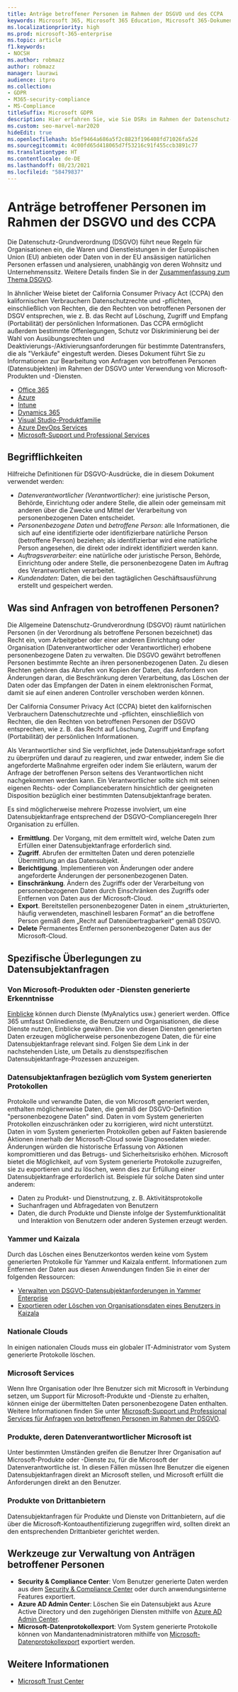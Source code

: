 ```yaml
---
title: Anträge betroffener Personen im Rahmen der DSGVO und des CCPA
keywords: Microsoft 365, Microsoft 365 Education, Microsoft 365-Dokumentation, DSGVO, CCPA
ms.localizationpriority: high
ms.prod: microsoft-365-enterprise
ms.topic: article
f1.keywords:
- NOCSH
ms.author: robmazz
author: robmazz
manager: laurawi
audience: itpro
ms.collection:
- GDPR
- M365-security-compliance
- MS-Compliance
titleSuffix: Microsoft GDPR
description: Hier erfahren Sie, wie Sie DSRs im Rahmen der Datenschutz-Grundverordnung (DSGVO) und der kalifornischen Verbraucherschutzgesetzgebung (CCPA) mithilfe von Microsoft-Produkten und -Diensten durchführen.
ms.custom: seo-marvel-mar2020
hideEdit: true
ms.openlocfilehash: b5ef9464a686a5f2c8823f196408fd71026fa52d
ms.sourcegitcommit: 4c00fd65d418065d7f53216c91f455ccb3891c77
ms.translationtype: HT
ms.contentlocale: de-DE
ms.lasthandoff: 08/23/2021
ms.locfileid: "58479837"
---
```

# <a name="data-subject-requests-and-the-gdpr-and-ccpa"></a>Anträge betroffener Personen im Rahmen der DSGVO und des CCPA

Die Datenschutz-Grundverordnung (DSGVO) führt neue Regeln für Organisationen ein, die Waren und Dienstleistungen in der Europäischen Union (EU) anbieten oder Daten von in der EU ansässigen natürlichen Personen erfassen und analysieren, unabhängig von deren Wohnsitz und Unternehmenssitz. Weitere Details finden Sie in der [Zusammenfassung zum Thema DSGVO](gdpr.md).

In ähnlicher Weise bietet der California Consumer Privacy Act (CCPA) den kalifornischen Verbrauchern Datenschutzrechte und -pflichten, einschließlich von Rechten, die den Rechten von betroffenen Personen der DSGV entsprechen, wie z. B. das Recht auf Löschung, Zugriff und Empfang (Portabilität) der persönlichen Informationen.  Das CCPA ermöglicht außerdem bestimmte Offenlegungen, Schutz vor Diskriminierung bei der Wahl von Ausübungsrechten und Deaktivierungs-/Aktivierungsanforderungen für bestimmte Datentransfers, die als "Verkäufe" eingestuft werden. Dieses Dokument führt Sie zu Informationen zur Bearbeitung von Anfragen von betroffenen Personen (Datensubjekten) im Rahmen der DSGVO unter Verwendung von Microsoft-Produkten und -Diensten.

- [Office 365](gdpr-dsr-Office365.md)
- [Azure](gdpr-dsr-Azure.md)
- [Intune](gdpr-dsr-Intune.md)
- [Dynamics 365](gdpr-dsr-Dynamics365.md)
- [Visual Studio-Produktfamilie](gdpr-dsr-visual-studio-family.md)
- [Azure DevOps Services](gdpr-dsr-vsts.md)
- [Microsoft-Support und Professional Services](gdpr-dsr-prof-services.md)

## <a name="terminology"></a>Begrifflichkeiten

Hilfreiche Definitionen für DSGVO-Ausdrücke, die in diesem Dokument verwendet werden:

- *Datenverantwortlicher (Verantwortlicher)*: eine juristische Person, Behörde, Einrichtung oder andere Stelle, die allein oder gemeinsam mit anderen über die Zwecke und Mittel der Verarbeitung von personenbezogenen Daten entscheidet.  
- *Personenbezogene Daten* und *betroffene Person*: alle Informationen, die sich auf eine identifizierte oder identifizierbare natürliche Person (betroffene Person) beziehen; als identifizierbar wird eine natürliche Person angesehen, die direkt oder indirekt identifiziert werden kann.  
- *Auftragsverarbeiter*: eine natürliche oder juristische Person, Behörde, Einrichtung oder andere Stelle, die personenbezogene Daten im Auftrag des Verantwortlichen verarbeitet.  
- *Kundendaten*: Daten, die bei den tagtäglichen Geschäftsausführung erstellt und gespeichert werden.

## <a name="what-is-a-dsr"></a>Was sind Anfragen von betroffenen Personen?

Die Allgemeine Datenschutz-Grundverordnung (DSGVO) räumt natürlichen Personen (in der Verordnung als betroffene Personen bezeichnet) das Recht ein, vom Arbeitgeber oder einer anderen Einrichtung oder Organisation (Datenverantwortlicher oder Verantwortlicher) erhobene personenbezogene Daten zu verwalten. Die DSGVO gewährt betroffenen Personen bestimmte Rechte an ihren personenbezogenen Daten. Zu diesen Rechten gehören das Abrufen von Kopien der Daten, das Anfordern von Änderungen daran, die Beschränkung deren Verarbeitung, das Löschen der Daten oder das Empfangen der Daten in einem elektronischen Format, damit sie auf einen anderen Controller verschoben werden können.

Der California Consumer Privacy Act (CCPA) bietet den kalifornischen Verbrauchern Datenschutzrechte und -pflichten, einschließlich von Rechten, die den Rechten von betroffenen Personen der DSGVO entsprechen, wie z. B. das Recht auf Löschung, Zugriff und Empfang (Portabilität) der persönlichen Informationen.  

Als Verantwortlicher sind Sie verpflichtet, jede Datensubjektanfrage sofort zu überprüfen und darauf zu reagieren, und zwar entweder, indem Sie die angeforderte Maßnahme ergreifen oder indem Sie erläutern, warum der Anfrage der betroffenen Person seitens des Verantwortlichen nicht nachgekommen werden kann. Ein Verantwortlicher sollte sich mit seinen eigenen Rechts- oder Complianceberatern hinsichtlich der geeigneten Disposition bezüglich einer bestimmten Datensubjektanfrage beraten.

Es sind möglicherweise mehrere Prozesse involviert, um eine Datensubjektanfrage entsprechend der DSGVO-Complianceregeln Ihrer Organisation zu erfüllen.
  
- **Ermittlung**. Der Vorgang, mit dem ermittelt wird, welche Daten zum Erfüllen einer Datensubjektanfrage erforderlich sind.
- **Zugriff**. Abrufen der ermittelten Daten und deren potenzielle Übermittlung an das Datensubjekt.
- **Berichtigung**. Implementieren von Änderungen oder andere angeforderte Änderungen der personenbezogenen Daten.
- **Einschränkung**. Ändern des Zugriffs oder der Verarbeitung von personenbezogenen Daten durch Einschränken des Zugriffs oder Entfernen von Daten aus der Microsoft-Cloud.
- **Export**. Bereitstellen personenbezogener Daten in einem „strukturierten, häufig verwendeten, maschinell lesbaren Format“ an die betroffene Person gemäß dem „Recht auf Datenübertragbarkeit“ gemäß DSGVO.
- **Delete** Permanentes Entfernen personenbezogener Daten aus der Microsoft-Cloud.

## <a name="specific-dsr-considerations"></a>Spezifische Überlegungen zu Datensubjektanfragen

### <a name="insights-generated-by-microsoft-products-or-services"></a>Von Microsoft-Produkten oder -Diensten generierte Erkenntnisse

[Einblicke](/microsoft-365/compliance/gdpr-dsr-office365#part-2-responding-to-dsrs-with-respect-to-insights-generated-by-office-365) können durch Dienste (MyAnalytics usw.) generiert werden. Office 365 umfasst Onlinedienste, die Benutzern und Organisationen, die diese Dienste nutzen, Einblicke gewähren. Die von diesen Diensten generierten Daten erzeugen möglicherweise personenbezogene Daten, die für eine Datensubjektanfrage relevant sind. Folgen Sie dem Link in der nachstehenden Liste, um Details zu dienstspezifischen Datensubjektanfrage-Prozessen anzuzeigen.  

### <a name="dsrs-for-system-generated-logs"></a>Datensubjektanfragen bezüglich vom System generierten Protokollen

Protokolle und verwandte Daten, die von Microsoft generiert werden, enthalten möglicherweise Daten, die gemäß der DSGVO-Definition "personenbezogene Daten" sind. Daten in vom System generierten Protokollen einzuschränken oder zu korrigieren, wird nicht unterstützt. Daten in vom System generierten Protokollen geben auf Fakten basierende Aktionen innerhalb der Microsoft-Cloud sowie Diagnosedaten wieder. Änderungen würden die historische Erfassung von Aktionen kompromittieren und das Betrugs- und Sicherheitsrisiko erhöhen. Microsoft bietet die Möglichkeit, auf vom System generierte Protokolle zuzugreifen, sie zu exportieren und zu löschen, wenn dies zur Erfüllung einer Datensubjektanfrage erforderlich ist. Beispiele für solche Daten sind unter anderem:  

- Daten zu Produkt- und Dienstnutzung, z. B. Aktivitätsprotokolle
- Suchanfragen und Abfragedaten von Benutzern
- Daten, die durch Produkte und Dienste infolge der Systemfunktionalität und Interaktion von Benutzern oder anderen Systemen erzeugt werden.  

### <a name="yammer-and-kaizala"></a>Yammer und Kaizala

Durch das Löschen eines Benutzerkontos werden keine vom System generierten Protokolle für Yammer und Kaizala entfernt. Informationen zum Entfernen der Daten aus diesen Anwendungen finden Sie in einer der folgenden Ressourcen:

- [Verwalten von DSGVO-Datensubjektanforderungen in Yammer Enterprise](/yammer/manage-security-and-compliance/gdpr-requests-in-yammer-enterprise)
- [Exportieren oder Löschen von Organisationsdaten eines Benutzers in Kaizala](/office365/kaizala/export-or-delete-a-user-s-data)

### <a name="national-clouds"></a>Nationale Clouds

In einigen nationalen Clouds muss ein globaler IT-Administrator vom System generierte Protokolle löschen.

### <a name="microsoft-services"></a>Microsoft Services

Wenn Ihre Organisation oder Ihre Benutzer sich mit Microsoft in Verbindung setzen, um Support für Microsoft-Produkte und -Dienste zu erhalten, können einige der übermittelten Daten personenbezogene Daten enthalten. Weitere Informationen finden Sie unter [Microsoft-Support und Professional Services für Anfragen von betroffenen Personen im Rahmen der DSGVO](gdpr-dsr-prof-services.md).

### <a name="microsoft-controller-products"></a>Produkte, deren Datenverantwortlicher Microsoft ist

Unter bestimmten Umständen greifen die Benutzer Ihrer Organisation auf Microsoft-Produkte oder -Dienste zu, für die Microsoft der Datenverantwortliche ist. In diesen Fällen müssen Ihre Benutzer die eigenen Datensubjektanfragen direkt an Microsoft stellen, und Microsoft erfüllt die Anforderungen direkt an den Benutzer.

### <a name="third-party-products"></a>Produkte von Drittanbietern

Datensubjektanfragen für Produkte und Dienste von Drittanbietern, auf die über die Microsoft-Kontoauthentifizierung zugegriffen wird, sollten direkt an den entsprechenden Drittanbieter gerichtet werden.

## <a name="data-subject-request-admin-tools"></a>Werkzeuge zur Verwaltung von Anträgen betroffener Personen

- **Security & Compliance Center**: Vom Benutzer generierte Daten werden aus dem [Security & Compliance Center](https://aka.ms/stpsecurityandcompliance) oder durch anwendungsinterne Features exportiert.
- **Azure AD Admin Center**: Löschen Sie ein Datensubjekt aus Azure Active Directory und den zugehörigen Diensten mithilfe von [Azure AD Admin Center](https://ms.portal.azure.com/#blade/Microsoft_AAD_IAM/UserManagementMenuBlade/Allusers/menuId/).
- **Microsoft-Datenprotokollexport**: Vom System generierte Protokolle können von Mandantenadministratoren mithilfe von [Microsoft-Datenprotokollexport](https://aka.ms/MicrosoftGDPR) exportiert werden.

## <a name="learn-more"></a>Weitere Informationen

- [Microsoft Trust Center](https://www.microsoft.com/trust-center/privacy/gdpr-overview)
